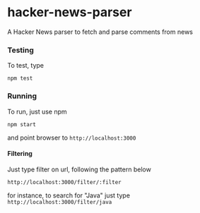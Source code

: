 # hacker-news-parser
A Hacker News parser to fetch and parse comments from news
    
### Testing

To test, type

    npm test

### Running

To run, just use npm

    npm start
    
and point browser to `http://localhost:3000`

#### Filtering

Just type filter on url, following the pattern below

    http://localhost:3000/filter/:filter
    
for instance, to search for "Java" just type `http://localhost:3000/filter/java`
